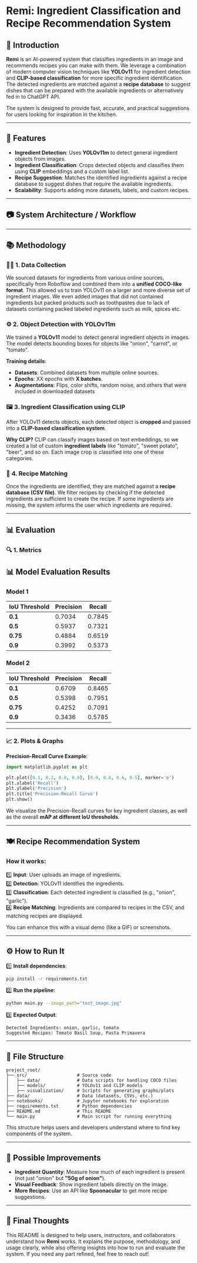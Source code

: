 # Remi: Ingredient Classification and Recipe Recommendation System

## 📘 Introduction
**Remi** is an AI-powered system that classifies ingredients in an image and recommends recipes you can make with them. We leverage a combination of modern computer vision techniques like **YOLOv11** for ingredient detection and **CLIP-based classification** for more specific ingredient identification. The detected ingredients are matched against a **recipe database** to suggest dishes that can be prepared with the available ingredients or alternatively fed in to ChatGPT API.

The system is designed to provide fast, accurate, and practical suggestions for users looking for inspiration in the kitchen.

---

## 🚀 Features
- **Ingredient Detection**: Uses **YOLOv11m** to detect general ingredient objects from images.  
- **Ingredient Classification**: Crops detected objects and classifies them using **CLIP** embeddings and a custom label list.  
- **Recipe Suggestion**: Matches the identified ingredients against a recipe database to suggest dishes that require the available ingredients.  
- **Scalability**: Supports adding more datasets, labels, and custom recipes.  

---

## 📷 System Architecture / Workflow

---

## 📚 Methodology

### 🧑‍🔬 **1. Data Collection**
We sourced datasets for ingredients from various online sources, specifically from Roboflow and combined them into a **unified COCO-like format**. This allowed us to train YOLOv11 on a larger and more diverse set of ingredient images. We even added images that did not contained ingredients but packed products such as toothpastes due to lack of datasets containing packed labeled ingredients such as milk, spices etc. 

### ⚙️ **2. Object Detection with YOLOv11m**
We trained a **YOLOv11** model to detect general ingredient objects in images. The model detects bounding boxes for objects like "onion", "carrot", or "tomato".

**Training details**:
- **Datasets**: Combined datasets from multiple online sources.
- **Epochs**: XX epochs with **X batches**.
- **Augmentations**: Flips, color shifts, random noise, and others that were included in downloaded datasets

### 🖼️ **3. Ingredient Classification using CLIP**
After YOLOv11 detects objects, each detected object is **cropped** and passed into a **CLIP-based classification system**.

**Why CLIP?** CLIP can classify images based on text embeddings, so we created a list of custom **ingredient labels** like "tomato", "sweet potato", "beer", and so on. Each image crop is classified into one of these categories.

### 🍲 **4. Recipe Matching**
Once the ingredients are identified, they are matched against a **recipe database (CSV file)**. We filter recipes by checking if the detected ingredients are sufficient to create the recipe. If some ingredients are missing, the system informs the user which ingredients are required.

---

## 📊 Evaluation

### 🔍 **1. Metrics**

## 📊 Model Evaluation Results

### **Model 1**
| **IoU Threshold** | **Precision** | **Recall** |
|-------------------|---------------|------------|
| **0.1**           | 0.7034        | 0.7845     |
| **0.5**           | 0.5937        | 0.7321     |
| **0.75**          | 0.4884        | 0.6519     |
| **0.9**           | 0.3992        | 0.5373     |

### **Model 2**
| **IoU Threshold** | **Precision** | **Recall** |
|-------------------|---------------|------------|
| **0.1**           | 0.6709        | 0.8465     |
| **0.5**           | 0.5398        | 0.7951     |
| **0.75**          | 0.4252        | 0.7091     |
| **0.9**           | 0.3436        | 0.5785     |

---


### 📈 **2. Plots & Graphs**
**Precision-Recall Curve Example**:
```python
import matplotlib.pyplot as plt

plt.plot([0.1, 0.2, 0.8, 0.9], [0.9, 0.8, 0.6, 0.5], marker='o')
plt.xlabel('Recall')
plt.ylabel('Precision')
plt.title('Precision-Recall Curve')
plt.show()
```

We visualize the Precision-Recall curves for key ingredient classes, as well as the overall **mAP at different IoU thresholds**.

---

## 🍽️ Recipe Recommendation System

### **How it works:**
1️⃣ **Input**: User uploads an image of ingredients.  
2️⃣ **Detection**: YOLOv11 identifies the ingredients.  
3️⃣ **Classification**: Each detected ingredient is classified (e.g., "onion", "garlic").  
4️⃣ **Recipe Matching**: Ingredients are compared to recipes in the CSV, and matching recipes are displayed.  

You can enhance this with a visual demo (like a GIF) or screenshots.

---

## ⚙️ How to Run It

1️⃣ **Install dependencies**:  
```bash
pip install -r requirements.txt
```

2️⃣ **Run the pipeline**:  
```bash
python main.py --image_path="test_image.jpg"
```

3️⃣ **Expected Output**:  
```
Detected Ingredients: onion, garlic, tomato
Suggested Recipes: Tomato Basil Soup, Pasta Primavera
```

---

## 📂 File Structure

```
project_root/
├── src/                   # Source code
│   ├── data/              # Data scripts for handling COCO files
│   ├── models/            # YOLOv11 and CLIP models
│   ├── visualization/     # Scripts for generating graphs/plots
├── data/                  # Data (datasets, CSVs, etc.)
├── notebooks/             # Jupyter notebooks for exploration
├── requirements.txt       # Python dependencies
├── README.md              # This README
└── main.py                # Main script for running everything
```

This structure helps users and developers understand where to find key components of the system.

---

## 🧪 Possible Improvements
- **Ingredient Quantity**: Measure how much of each ingredient is present (not just "onion" but **"50g of onion"**).  
- **Visual Feedback**: Show ingredient labels directly on the image.  
- **More Recipes**: Use an API like **Spoonacular** to get more recipe suggestions.  

---

## 📘 Final Thoughts
This README is designed to help users, instructors, and collaborators understand how **Remi** works. It explains the purpose, methodology, and usage clearly, while also offering insights into how to run and evaluate the system. If you need any part refined, feel free to reach out!

